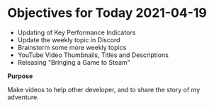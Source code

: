 # Objectives for Today 2021-04-19

- Updating of Key Performance Indicators
- Update the weekly topic in Discord
- Brainstorm some more weekly topics
- YouTube Video Thumbnails, Titles and Descriptions
- Releasing "Bringing a Game to Steam"

**Purpose**

Make videos to help other developer, and to share the story of my adventure.
